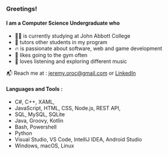 ### Greetings!

#### I am a Computer Science Undergraduate who
- :student: is currently studying at John Abbott College
- :school: tutors other students in my program
- :fire: is passionate about software, web and game development
- :muscle: likes going to the gym often
- :musical_note: loves listening and exploring different music

:mailbox_with_mail: Reach me at : jeremy.oroc@gmail.com or [LinkedIn](https://www.linkedin.com/in/jeremy-oroc-070bb5249/)

#### Languages and Tools :
- C#, C++, XAML, 
- JavaScript, HTML, CSS, Node.js, REST API, 
- SQL, MySQL, SQLite
- Java, Groovy, Kotlin
- Bash, Powershell
- Python
- Visual Studio, VS Code, IntelliJ IDEA, Android Studio
- Windows, macOS, Linux